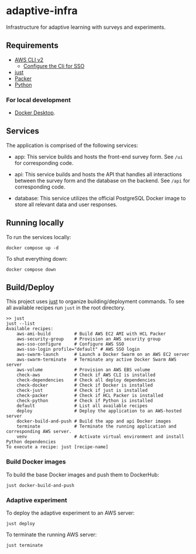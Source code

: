 # adaptive-infra
Infrastructure for adaptive learning with surveys and experiments.

## Requirements
- [AWS CLI v2](https://docs.aws.amazon.com/cli/latest/userguide/getting-started-install.html)
    - [Configure the Cli for SSO](https://docs.aws.amazon.com/cli/latest/userguide/sso-configure-profile-token.html#sso-configure-profile-token-auto-sso)
- [just](https://github.com/casey/just)
- [Packer](https://developer.hashicorp.com/packer)
- [Python](https://www.python.org/downloads/)

### For local development

- [Docker Desktop](https://docs.docker.com/desktop/).

## Services
The application is comprised of the following services:

- app:
    This service builds and hosts the front-end survey form. See
    `/ui` for corresponding code.

- api:
    This service builds and hosts the API that handles all interactions
    between the survey form and the database on the backend. See `/api`
    for corresponding code.

- database:
    This service utilizes the official PostgreSQL Docker image to store
    all relevant data and user responses.

## Running locally
To run the services locally:

```shell
docker compose up -d
```

To shut everything down:
```shell
docker compose down
```

## Build/Deploy

This project uses [just](https://github.com/casey/just) to organize building/deployment
commands. To see all available recipes run `just` in the root directory.
```shell
>> just
just --list
Available recipes:
    aws-ami-build         # Build AWS EC2 AMI with HCL Packer
    aws-security-group    # Provision an AWS security group
    aws-sso-configure     # Configure AWS SSO
    aws-sso-login profile="default" # AWS SSO login
    aws-swarm-launch      # Launch a Docker Swarm on an AWS EC2 server
    aws-swarm-terminate   # Terminate any active Docker Swarm AWS server
    aws-volume            # Provision an AWS EBS volume
    check-aws             # Check if AWS CLI is installed
    check-dependencies    # Check all deploy dependencies
    check-docker          # Check if Docker is installed
    check-just            # Check if just is installed
    check-packer          # Check if HCL Packer is installed
    check-python          # Check if Python is installed
    default               # List all available recipes
    deploy                # Deploy the application to an AWS-hosted server
    docker-build-and-push # Build the app and api Docker images
    terminate             # Terminate the running application and corresponding AWS server.
    venv                  # Activate virtual environment and install Python dependencies
To execute a recipe: just [recipe-name]
```


### Build Docker images

To build the base Docker images and push them to DockerHub:
```shell
just docker-build-and-push
```

### Adaptive experiment

To deploy the adaptive experiment to an AWS server:
```shell
just deploy
```

To terminate the running AWS server:
```shell
just terminate
```